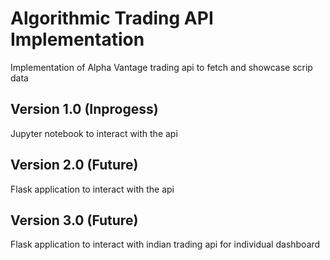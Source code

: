 # Algorithmic Trading API Implementation
Implementation of Alpha Vantage trading api to fetch and showcase scrip data

## Version 1.0 (Inprogess)
Jupyter notebook to interact with the api

## Version 2.0 (Future)
Flask application to interact with the api

## Version 3.0 (Future)
Flask application to interact with indian trading api for individual dashboard